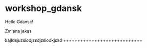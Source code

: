 # workshop_gdansk
Hello Gdansk!


Zmiana jakas


kajIdsjuzsiodjzsdjzsiodkjszd
++++++++++++++++++++++++++++